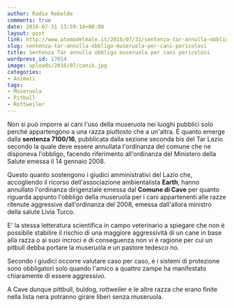 ```yaml
---
author: Radio Rebelde
comments: true
date: 2016-07-31 13:59:14+00:00
layout: post
link: http://www.atomodelmale.it/2016/07/31/sentenza-tar-annulla-obbligo-museruola-per-cani-pericolosi/
slug: sentenza-tar-annulla-obbligo-museruola-per-cani-pericolosi
title: Sentenza Tar annulla obbligo museruola per cani pericolosi
wordpress_id: 17014
image: uploads/2016/07/canik.jpg
categories:
- Animali
tags:
- Museruola
- Pitbull
- Rottweiler
---
```


Non si può imporre ai cani l'uso della museruola nei luoghi pubblici solo perché appartengono a una razza piuttosto che a un'altra.
È quanto emerge dalla **sentenza 7100/16**, pubblicata dalla sezione seconda bis del Tar Lazio secondo la quale deve essere annullata l'ordinanza del comune che ne disponeva l'obbligo, facendo riferimento all'ordinanza del Ministero della Salute emessa il 14 gennaio 2008.

Questo quanto sostengono i giudici amministrativi del Lazio che, accogliendo il ricorso dell'associazione ambientalista **Earth**, hanno annullato l'ordinanza dirigenziale emessa dal **Comune di Cave** per quanto riguarda appunto l'obbligo della museruola per i cani appartenenti alle razze ritenute aggressive dall'ordinanza del 2008, emessa dall'allora ministro della salute Livia Turco.

E' la stessa letteratura scientifica in campo veterinario a spiegare che non è possibile stabilire il rischio di una maggiore aggressività di un cane in base alla razza o ai suoi incroci e di conseguenza non vi è ragione per cui un pitbull debba portare la museruola e un pastore tedesco no.

Secondo i giudici occorre valutare caso per caso, e i sistemi di protezione sono obbligatori solo quando l'amico a quattro zampe ha manifestato chiaramente di essere aggressivo.

A Cave dunque pittbull, buldog, rottweiler e le altre razza che erano finite nella lista nera potranno girare liberi senza museruola.
